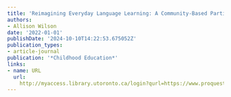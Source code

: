 ```yaml
---
title: 'Reimagining Everyday Language Learning: A Community-Based Participatory Approach'
authors:
- Allison Wilson
date: '2022-01-01'
publishDate: '2024-10-10T14:22:53.675052Z'
publication_types:
- article-journal
publication: '*Childhood Education*'
links:
- name: URL
  url: 
    http://myaccess.library.utoronto.ca/login?qurl=https://www.proquest.com/docview/2661119848?accountid=14771&bdid=38382&_bd=LwCy2JTELM1WitaWU6i%2BMixmr5E%3D
---
```

